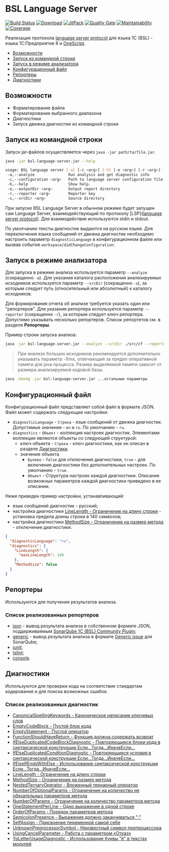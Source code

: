 # BSL Language Server

[![Build Status](https://travis-ci.org/1c-syntax/bsl-language-server.svg?branch=master)](https://travis-ci.org/1c-syntax/bsl-language-server)
[![Download](https://img.shields.io/github/release/1c-syntax/bsl-language-server.svg?label=download&style=flat-square)](https://github.com/1c-syntax/bsl-language-server/releases/latest)
[![JitPack](https://jitpack.io/v/1c-syntax/bsl-language-server.svg)](https://jitpack.io/#1c-syntax/bsl-language-server)
[![Quality Gate](https://sonarcloud.io/api/project_badges/measure?project=1c-syntax_bsl-language-server&metric=alert_status)](https://sonarcloud.io/dashboard?id=1c-syntax_bsl-language-server)
[![Maintainability](https://sonarcloud.io/api/project_badges/measure?project=1c-syntax_bsl-language-server&metric=sqale_rating)](https://sonarcloud.io/dashboard?id=1c-syntax_bsl-language-server)
[![Coverage](https://sonarcloud.io/api/project_badges/measure?project=1c-syntax_bsl-language-server&metric=coverage)](https://sonarcloud.io/dashboard?id=1c-syntax_bsl-language-server)

Реализация протокола [language server protocol](https://microsoft.github.io/language-server-protocol/) для языка 1C (BSL) - языка 1С:Предприятие 8 и [OneScript](http://oscript.io).

* <a href="#capabilities">Возможности</a>
* <a href="#cli">Запуск из командной строки</a>
* <a href="#analyze">Запуск в режиме анализатора</a>
* <a href="#configuration">Конфигурационный файл</a>
* <a href="#reporters">Репортеры</a>
* <a href="#diagnostics">Диагностики</a>

<a id="capabilities"/>

## Возможности

* Форматирование файла
* Форматирование выбранного диапазона
* Диагностики
* Запуск движка диагностик из командной строки

<a id="cli"/>

## Запуск из командной строки

Запуск jar-файлов осуществляется через `java -jar path/to/file.jar`.

```sh
java -jar bsl-language-server.jar --help

usage: BSL language server [-a] [-c <arg>] [-h] [-o <arg>] [-r <arg>] [-s <arg>]
 -a,--analyze               Run analysis and get diagnostic info
 -c,--configuration <arg>   Path to language server configuration file
 -h,--help                  Show help.
 -o,--outputDir <arg>       Output report directory
 -r,--reporter <arg>        Reporter key
 -s,--srcDir <arg>          Source directory
```

При запуске BSL Language Server в обычном режиме будет запущен сам Language Server, взаимодействующий по протоколу [LSP]([language server protocol](https://microsoft.github.io/language-server-protocol/)). Для взаимодействия используются stdin и stdout.

По умолчанию тексты диагностик выдаются на русском языке. Для переключения языка сообщений от движка диагностик необходимо настроить параметр `diagnosticLanguage` в конфигурационном файле или вызвав событие `workspace/didChangeConfiguration`:

<a id="analyze"/>

## Запуск в режиме анализатора

Для запуска в режиме анализа используется параметр `--analyze` (сокращенно `-a`). Для указания каталога расположения анализируемых исходников используется параметр `--srcDir` (сокращенно `-s`), за которым следует путь (относительный или абсолютный) к каталогу исходников.

Для формирования отчета об анализе требуется указать один или "репортеров". Для указания репортера используется параметр `--reporter` (сокращенно `-r`), за которым следует ключ репортера. Допустимо указывать несколько репортеров. Список репортетов см. в разделе **Репортеры**.

Пример строки запуска анализа:

```sh
java -jar bsl-language-server.jar --analyze --srcDir ./src/cf --reporter json
```

> При анализе больших исходников рекомендуется дополнительно указывать параметр -Xmx, отвечающий за предел оперативной памяти для java процесса. Размер выделяемой памяти зависит от размера анализируемой кодовой базы.

```sh
java -Xmx4g -jar bsl-language-server.jar ...остальные параметры
```

<a id="configuration"/>

## Конфигурационный файл

Конфигурационный файл представляет собой файл в формате JSON. Файл может содержать следующие настройки:

* `diagnosticLanguage` - `Строка` - язык сообщений от движка диагностик. Допустимые значения - `en` и `ru`. По умолчанию - `ru`.
* `diagnostics` - `Объект` - коллекция настроек диагностик. Элементами коллекции являются объекты со следующей структурой:
    * ключ объекта - `Строка` - ключ диагностики, как он описан в разделе <a href="#diagnostics">Диагностики</a>.
    * значение объекта
      - `Булево` - `false` для отключения диагностики, `true` - для включения диагностики без дополнительных настроек. По умолчанию - `true`.  
      - `Объект` - Структура настроек каждой диагностики. Описание возможных параметров каждой диагностики приведено в ее описании.

Ниже приведен пример настройки, устанавливающий:
* язык сообщений диагностик - русский;
* настройка диагностики [LineLength - Ограничение на длину строки](diagnostics/LineLength.md) - установка предела длины строки в 140 символов;
* настройка диагностики [MethodSize - Ограничение на размер метода](diagnostics/MethodSize.md) - отключение диагностики.

```json
{
  "diagnosticLanguage": "ru",
  "diagnostics": {
    "LineLength": {
      "maxLineLength": 140
    },
    "MethodSize": false
  }
}
```

<a id="reporters"/>

## Репортеры

Используются для получения результатов анализа.

### Список реализованных репортеров

* [json](reporters/json.md) - вывод результата анализа в собственном формате JSON, поддерживаемым [SonarQube 1C (BSL) Community Plugin](https://github.com/1c-syntax/sonar-bsl-plugin-community);
* [generic](reporters/generic.md) - вывод результата анализа в формате [Generic issue](https://docs.sonarqube.org/latest/analysis/generic-issue/) для SonarQube;
* [junit](reporters/junit.md);
* [tslint](reporters/tslint.md);
* [console](reporters/console.md).

<a id="diagnostics"/>

## Диагностики

Используются для проверки кода на соответствие стандартам кодирования и для поиска возможных ошибок.

### Список реализованных диагностик

* [CanonicalSpellingKeywords - Каноническое написание ключевых слов](diagnostics/CanonicalSpellingKeywords.md)
* [EmptyCodeBlock - Пустой блок кода](diagnostics/EmptyCodeBlock.md)
* [EmptyStatement - Пустой оператор](diagnostics/EmptyStatement.md)
* [FunctionShouldHaveReturn - Функция должна содержать возврат](diagnostics/FunctionShouldHaveReturn.md)
* [IfElseDuplicatedCodeBlockDiagnostic - Повторяющиеся блоки кода в синтаксической конструкции Если...Тогда...ИначеЕсли...](diagnostics/IfElseDuplicatedCodeBlock.md)
* [IfElseDuplicatedConditionDiagnostic - Повторяющиеся условия в синтаксической конструкции Если...Тогда...ИначеЕсли...](diagnostics/IfElseDuplicatedCondition.md)
* [IfElseIfEndsWithElse - Использование синтаксической конструкции Если...Тогда...ИначеЕсли...](diagnostics/IfElseIfEndsWithElse.md)
* [LineLength - Ограничение на длину строки](diagnostics/LineLength.md)
* [MethodSize - Ограничение на размер метода](diagnostics/MethodSize.md)
* [NestedTernaryOperator - Вложенный тернарный оператор](diagnostics/NestedTernaryOperator.md)
* [NumberOfOptionalParams - Ограничение на количество не обязательных параметров метода](diagnostics/NumberOfOptionalParams.md)
* [NumberOfParams - Ограничение на количество параметров метода](diagnostics/NumberOfParams.md)
* [OneStatementPerLine - Одно выражение в одной строке](diagnostics/OneStatementPerLine.md)
* [OrderOfParams - Порядок параметров метода](diagnostics/OrderOfParams.md)
* [SemicolonPresence - Выражение должно заканчиваться ";"](diagnostics/SemicolonPresence.md)
* [SelfAssign - Присвоение переменной самой себе](diagnostics/SelfAssign.md)
* [UnknownPreprocessorSymbol - Неизвестный символ препроцессора](diagnostics/UnknownPreprocessorSymbol.md)
* [UsingCancelParameter - Работа с параметром «Отказ»](diagnostics/UsingCancelParameter.md)
* [YoLetterUsageDiagnostic - Использование буквы "ё" в текстах модулей](diagnostics/YoLetterUsage.md)
